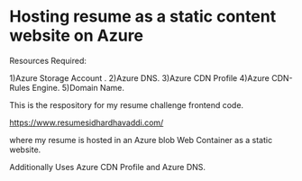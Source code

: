 # Hosting resume as a static content website on Azure 

Resources Required:

1)Azure Storage Account .
2)Azure DNS.
3)Azure CDN Profile 
4)Azure CDN-Rules Engine.
5)Domain Name.

This is the respository for my resume challenge frontend code. 

https://www.resumesidhardhavaddi.com/

where my resume is hosted in an Azure blob Web Container as a static website.

Additionally Uses Azure CDN Profile and Azure DNS.

